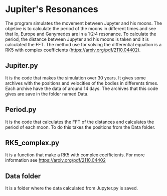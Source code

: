 # Jupiter's Resonances
The program simulates the movement between Jupyter and his moons. The objetive is to calculate the period of the moons in different times and see that Io, Europe and Ganymedes are in a 1:2:4 resonance. To calculate the period, the distance between Jupyter and his moons is taken and it is calculated the FFT. The method use for solving the differential equation is a RK5 with complex coefficients (https://arxiv.org/pdf/2110.04402).


## Jupiter.py
It is the code that makes the simulation over 30 years. It gives some archives with the positions and velocities of the bodies in differents times. Each archive have the data of around 14 days. The archives that this code gives are save in the folder named Data.

## Period.py
It is the code that calculates the FFT of the distances and calculates the period of each moon. To do this takes the positions from the Data folder.

## RK5_complex.py
It is a function that make a RK5 with complex coefficients. For more information see https://arxiv.org/pdf/2110.04402

## Data folder
It is a folder where the data calculated from Jupyter.py is saved.
